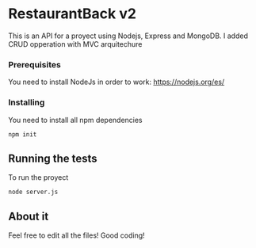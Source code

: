 RestaurantBack v2
=================

This is an API for a proyect using Nodejs, Express and MongoDB. I added CRUD opperation with MVC arquitechure


### Prerequisites

You need to install NodeJs in order to work:
https://nodejs.org/es/

### Installing

You need to install all npm dependencies

```
npm init
```

## Running the tests

To run the proyect
```
node server.js
```
## About it

Feel free to edit all the files!
Good coding!
